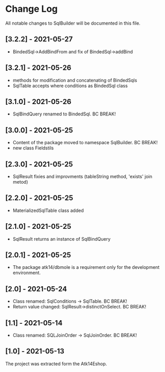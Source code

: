 Change Log
==========

All notable changes to SqlBuilder will be documented in this file.
## [3.2.2] - 2021-05-27
- BindedSql->AddBindFrom and fix of BindedSql->addBind

## [3.2.1] - 2021-05-26
- methods for modification and concatenating of BindedSqls
- SqlTable accepts where conditions as BindedSql class

## [3.1.0] - 2021-05-26
- SqlBindQuery renamed to BindedSql. BC BREAK!

## [3.0.0] - 2021-05-25

- Content of the package moved to namespace SqlBuilder. BC BREAK!
- new class Fieldstils

## [2.3.0] - 2021-05-25

- SqlResult fixies and improvments (tableString method, 'exists' join metod)

## [2.2.0] - 2021-05-25

- MaterializedSqlTable class added

## [2.1.0] - 2021-05-25

- SqlResult returns an instance of SqlBindQuery

## [2.0.1] - 2021-05-25

- The package atk14/dbmole is a requirement only for the development environment.

## [2.0] - 2021-05-24

- Class renamed: SqlConditions -> SqlTable. BC BREAK!
- Return value changed: SqlResult->distinctOnSelect. BC BREAK!

## [1.1] - 2021-05-14

- Class renamed: SQLJoinOrder -> SqlJoinOrder. BC BREAK!

## [1.0] - 2021-05-13

The project was extracted form the Atk14Eshop.
